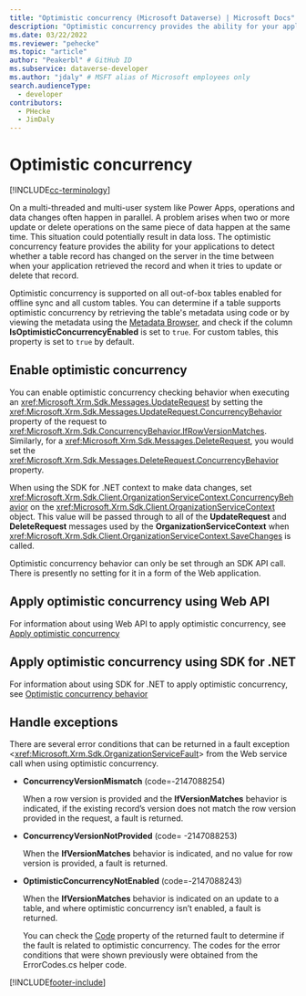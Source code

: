 ```yaml
---
title: "Optimistic concurrency (Microsoft Dataverse) | Microsoft Docs" 
description: "Optimistic concurrency provides the ability for your applications to detect whether a table record has changed on the server in the time between when your application retrieved the record and when it tries to update or delete that record"
ms.date: 03/22/2022
ms.reviewer: "pehecke"
ms.topic: "article"
author: "Peakerbl" # GitHub ID
ms.subservice: dataverse-developer
ms.author: "jdaly" # MSFT alias of Microsoft employees only
search.audienceType: 
  - developer
contributors:
  - PHecke
  - JimDaly
---
```

# Optimistic concurrency

[!INCLUDE[cc-terminology](includes/cc-terminology.md)]

On a multi-threaded and multi-user system like Power Apps, operations and data changes often happen in parallel. A problem arises when two or more update or delete operations on the same piece of data happen at the same time. This situation could potentially result in data loss. The optimistic concurrency feature provides the ability for your applications to detect whether a table record has changed on the server in the time between when your application retrieved the record and when it tries to update or delete that record.  
  
 Optimistic concurrency is supported on all out-of-box tables enabled for offline sync and all custom tables. You can determine if a table supports optimistic concurrency by retrieving the table's metadata using code or by viewing the metadata using the [Metadata Browser](browse-your-metadata.md), and check if the column **IsOptimisticConcurrencyEnabled** is set to `true`. For custom tables, this property is set to `true` by default.  
  
<a name="bkmk_enable"></a>   
## Enable optimistic concurrency  
 You can enable optimistic concurrency checking behavior when executing an <xref:Microsoft.Xrm.Sdk.Messages.UpdateRequest> by setting the <xref:Microsoft.Xrm.Sdk.Messages.UpdateRequest.ConcurrencyBehavior> property of the request to <xref:Microsoft.Xrm.Sdk.ConcurrencyBehavior.IfRowVersionMatches>. Similarly, for a <xref:Microsoft.Xrm.Sdk.Messages.DeleteRequest>, you would set the <xref:Microsoft.Xrm.Sdk.Messages.DeleteRequest.ConcurrencyBehavior> property.  
  
 When using the SDK for .NET context to make data changes, set <xref:Microsoft.Xrm.Sdk.Client.OrganizationServiceContext.ConcurrencyBehavior> on the <xref:Microsoft.Xrm.Sdk.Client.OrganizationServiceContext> object. This value will be passed through to all of the **UpdateRequest** and **DeleteRequest** messages used by the **OrganizationServiceContext** when <xref:Microsoft.Xrm.Sdk.Client.OrganizationServiceContext.SaveChanges> is called.  
  
 Optimistic concurrency behavior can only be set through an SDK API call. There is presently no setting for it in a form of the Web application.  
  
## Apply optimistic concurrency using Web API

For information about using Web API to apply optimistic concurrency, see [Apply optimistic concurrency](webapi/perform-conditional-operations-using-web-api.md#apply-optimistic-concurrency)


## Apply optimistic concurrency using SDK for .NET

For information about using SDK for .NET to apply optimistic concurrency, see [Optimistic concurrency behavior](org-service/entity-operations-update-delete.md#optimistic-concurrency-behavior)
  
<a name="bkmk_handle"></a>   
## Handle exceptions  
 There are several error conditions that can be returned in a fault exception <<xref:Microsoft.Xrm.Sdk.OrganizationServiceFault>> from the Web service call when using optimistic concurrency.  
  
- **ConcurrencyVersionMismatch** (code=-2147088254)  
  
     When a row version is provided and the **IfVersionMatches** behavior is indicated, if the existing record’s version does not match the row version provided in the request, a fault is returned.  
  
- **ConcurrencyVersionNotProvided** (code= -2147088253)  
  
     When the **IfVersionMatches** behavior is indicated, and no value for row version is provided, a fault is returned.  
  
- **OptimisticConcurrencyNotEnabled** (code=-2147088243)  
  
     When the **IfVersionMatches** behavior is indicated on an update to a table, and where optimistic concurrency isn’t enabled, a fault is returned.  
  
  You can check the [Code](/dotnet/api/system.servicemodel.faultexception.code) property of the returned fault to determine if the fault is related to optimistic concurrency. The codes for the error conditions that were shown previously were obtained from the ErrorCodes.cs helper code.  
 


[!INCLUDE[footer-include](../../includes/footer-banner.md)]
